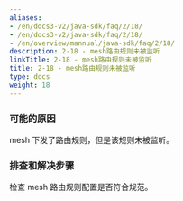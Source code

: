 ```yaml
---
aliases:
- /en/docs3-v2/java-sdk/faq/2/18/
- /en/docs3-v2/java-sdk/faq/2/18/
- /en/overview/mannual/java-sdk/faq/2/18/
description: 2-18 - mesh路由规则未被监听
linkTitle: 2-18 - mesh路由规则未被监听
title: 2-18 - mesh路由规则未被监听
type: docs
weight: 18
---
```







### 可能的原因

mesh 下发了路由规则，但是该规则未被监听。

### 排查和解决步骤
检查 mesh 路由规则配置是否符合规范。
